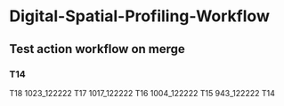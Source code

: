 # Digital-Spatial-Profiling-Workflow
## Test action workflow on merge 
### T14

T18 1023_122222
T17 1017_122222
T16 1004_122222
T15 943_122222
T14 
